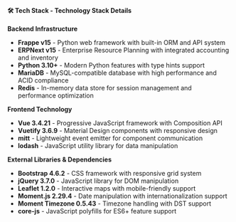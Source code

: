 #### 🛠️ Tech Stack - Technology Stack Details

**Backend Infrastructure**

- **Frappe v15** - Python web framework with built-in ORM and API system
- **ERPNext v15** - Enterprise Resource Planning with integrated accounting and inventory
- **Python 3.10+** - Modern Python features with type hints support
- **MariaDB** - MySQL-compatible database with high performance and ACID compliance
- **Redis** - In-memory data store for session management and performance optimization

**Frontend Technology**

- **Vue 3.4.21** - Progressive JavaScript framework with Composition API
- **Vuetify 3.6.9** - Material Design components with responsive design
- **mitt** - Lightweight event emitter for component communication
- **lodash** - JavaScript utility library for data manipulation

**External Libraries & Dependencies**

- **Bootstrap 4.6.2** - CSS framework with responsive grid system
- **jQuery 3.7.0** - JavaScript library for DOM manipulation
- **Leaflet 1.2.0** - Interactive maps with mobile-friendly support
- **Moment.js 2.29.4** - Date manipulation with internationalization support
- **Moment Timezone 0.5.43** - Timezone handling with DST support
- **core-js** - JavaScript polyfills for ES6+ feature support
